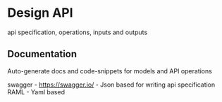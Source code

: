 Design API
===========

api specification, operations, inputs and outputs

Documentation
--------------

Auto-generate docs and code-snippets for models and API operations

swagger - https://swagger.io/ - Json based for writing api specification
RAML - Yaml based
